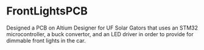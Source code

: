 # FrontLightsPCB
Designed a PCB on Altium Designer for UF Solar Gators that uses an STM32 microcontroller, a buck convertor, and an LED driver in order to provide for dimmable front lights in the car.
